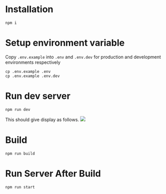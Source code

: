 # Installation
```shell
npm i
```

# Setup environment variable
Copy `.env.example` into `.env` and `.env.dev` for production and development environments respectively
```shell
cp .env.example .env
cp .env.example .env.dev
```

# Run dev server
```shell
npm run dev
```
This should give display as follows.
<img src="./docs/display.png">


# Build
```shell
npm run build
```

# Run Server After Build
```shell
npm run start
```
